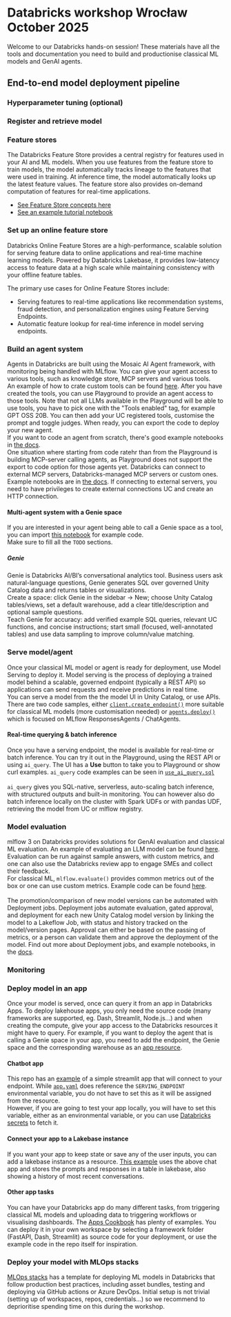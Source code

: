 # Databricks workshop Wrocław October 2025

Welcome to our Databricks hands-on session! These materials have all the tools and documentation you need to build and productionise classical ML models and GenAI agents. 

## End-to-end model deployment pipeline
### Hyperparameter tuning (optional)
### Register and retrieve model 

### Feature stores
The Databricks Feature Store provides a central registry for features used in your AI and ML models.  When you use features from the feature store to train models, the model automatically tracks lineage to the features that were used in training. At inference time, the model automatically looks up the latest feature values. The feature store also provides on-demand computation of features for real-time applications. 

- [See Feature Store concepts here](https://docs.databricks.com/aws/en/machine-learning/feature-store/concepts)
- [See an example tutorial notebook](https://docs.databricks.com/aws/en/notebooks/source/machine-learning/feature-store-with-uc-taxi-example.html)

### Set up an online feature store
Databricks Online Feature Stores are a high-performance, scalable solution for serving feature data to online applications and real-time machine learning models. 
Powered by Databricks Lakebase, it provides low-latency access to feature data at a high scale while maintaining consistency with your offline feature tables.

The primary use cases for Online Feature Stores include:

- Serving features to real-time applications like recommendation systems, fraud detection, and personalization engines using Feature Serving Endpoints.
- Automatic feature lookup for real-time inference in model serving endpoints.

### Build an agent system
Agents in Databricks are built using the Mosaic AI Agent framework, with monitoring being handled with MLflow. You can give your agent access to various tools, such as knowledge store, MCP servers and various tools. \
An example of how to crate custom tools can be found [here](https://github.com/zuzanakovacsova/ryanair_databricks_workshop/blob/main/create_tools.py). After you have created the tools, you can use Playground to provide an agent access to those tools. Note that not all LLMs available in the Playground will be able to use tools, you have to pick one with the "Tools enabled" tag, for example GPT OSS 20B. You can then add your UC registered tools, customise the prompt and toggle judges. When ready, you can export the code to deploy your new agent. \
If you want to code an agent from scratch, there's good example notebooks in [the docs](https://docs.databricks.com/aws/en/generative-ai/agent-framework/author-agent). \
One situation where starting from code ratehr than from the Playground is building MCP-server calling agents, as Playground does not support the export to code option for those agents yet. Databricks can connect to external MCP servers, Databricks-managed MCP servers or custom ones. Example notebooks are in [the docs](https://docs.databricks.com/aws/en/generative-ai/mcp/). If connecting to external servers, you need to have privileges to create external connections UC and create an HTTP connection. 

#### Multi-agent system with a Genie space
If you are interested in your agent being able to call a Genie space as a tool, you can import [this notebook](https://docs.databricks.com/aws/en/notebooks/source/generative-ai/langgraph-multiagent-genie.html) for example code. \
Make sure to fill all the `TODO` sections.
##### Genie
Genie is Databricks AI/BI’s conversational analytics tool. Business users ask natural-language questions, Genie generates SQL over governed Unity Catalog data and returns tables or visualizations.\
Create a space: click Genie in the sidebar → New; choose Unity Catalog tables/views, set a default warehouse, add a clear title/description and optional sample questions.\
Teach Genie for accuracy: add verified example SQL queries, relevant UC functions, and concise instructions; start small (focused, well-annotated tables) and use data sampling to improve column/value matching. 
### Serve model/agent
Once your classical ML model or agent is ready for deployment, use Model Serving to deploy it. Model serving is the process of deploying a trained model behind a scalable, governed endpoint (typically a REST API) so applications can send requests and receive predictions in real time. \
You can serve a model from the the model UI in Unity Catalog, or use APIs. There are two code samples, either [`client.create_endpoint()`](https://github.com/zuzanakovacsova/ryanair_databricks_workshop/blob/main/set_up_endpoint.py) more suitable for classical ML models (more customisation needed) or [`agents.deploy()`](https://github.com/zuzanakovacsova/ryanair_databricks_workshop/blob/main/set_up_agent_endpoint.py) which is focused on MLflow ResponsesAgents / ChatAgents.
#### Real-time querying & batch inference
Once you have a serving endpoint, the model is available for real-time or batch inference. You can try it out in the Playground, using the REST API or using `ai_query`. The UI has a **Use** button to take you to Playground or show curl examples. `ai_query` code examples can be seen in [`use_ai_query.sql`](https://github.com/zuzanakovacsova/ryanair_databricks_workshop/blob/main/use_ai_query.sql) \
\
`ai_query` gives you SQL-native, serverless, auto-scaling batch inference, with structured outputs and built-in monitoring. You can however also do batch inference locally on the cluster with Spark UDFs or with pandas UDF, retrieving the model from UC or mlflow registry.
### Model evaluation 
mlflow 3 on Databricks provides solutions for GenAI evaluation and classical ML evaluation. An example of evaluating an LLM model can be found [here](https://github.com/zuzanakovacsova/ryanair_databricks_workshop/blob/main/agent_evaluation.py). Evaluation can be run against sample answers, with custom metrics, and one can also use the Databricks review app to engage SMEs and collect their feedback. \
For classical ML, `mlflow.evaluate()` provides common metrics out of the box or one can use custom metrics. Example code can be found [here](https://github.com/zuzanakovacsova/ryanair_databricks_workshop/blob/main/classic_ml_evaluation.py). \
\
The promotion/comparison of new model versions can be automated with Deployment jobs. Deployment jobs automate evaluation, gated approval, and deployment for each new Unity Catalog model version by linking the model to a Lakeflow Job, with status and history tracked on the model/version pages. Approval can either be based on the passing of metrics, or a person can validate them and approve the deployment of the model. Find out more about Deployment jobs, and example notebooks, in the [docs](https://docs.databricks.com/aws/en/mlflow/deployment-job).
### Monitoring
### Deploy model in an app
Once your model is served, once can query it from an app in Databricks Apps. To deploy lakehouse apps, you only need the source code (many frameworks are supported, eg. Dash, Streamlit, Node.js...) and when creating the compute,  give your app access to the Databricks resources it might have to query. For example, if you want to deploy the agent that is calling a Genie space in your app, you need to add the endpoint, the Genie space and the corresponding warehouse as an [app resource](https://docs.databricks.com/aws/en/dev-tools/databricks-apps/resources). 
#### Chatbot app
This repo has an [example](https://github.com/zuzanakovacsova/ryanair_databricks_workshop/tree/main/streamlit-chatbot-app) of a simple streamlit app that will connect to your endpoint. While [`app.yaml`](https://github.com/zuzanakovacsova/ryanair_databricks_workshop/blob/main/streamlit-chatbot-app/app.yaml) does reference the `SERVING_ENDPOINT` environmental variable, you do not have to set this as it will be assigned from the resource.\
However, if you are going to test your app locally, you will have to set this variable, either as an environmental variable, or you can use [Databricks secrets](https://docs.databricks.com/aws/en/security/secrets/) to fetch it.
#### Connect your app to a Lakebase instance
If you want your app to keep state or save any of the user inputs, you can add a lakebase instance as a resource. [This example](https://github.com/zuzanakovacsova/ryanair_databricks_workshop/tree/main/streamlit-chatbot-app-with-postgres) uses the above chat app and stores the prompts and responses in a table in lakebase, also showing a history of most recent conversations.
#### Other app tasks
You can have your Databricks app do many different tasks, from triggering classical ML models and uploading data to triggering workflows or visualising dashboards. The [Apps Cookbook](https://github.com/databricks-solutions/databricks-apps-cookbook) has plenty of examples. You can deploy it in your own workspace by selecting a framework folder (FastAPI, Dash, Streamlit) as source code for your deployment, or use the example code in the repo itself for inspiration.
### Deploy your model with MLOps stacks
[MLOps stacks](https://github.com/databricks/mlops-stacks) has a template for deploying ML models in Databricks that follow production best practices, including asset bundles, testing and deploying via GitHub actions or Azure DevOps. 
Initial setup is not trivial (setting up of workspaces, repos, credentials...) so we recommend to deprioritise spending time on this during the workshop.


